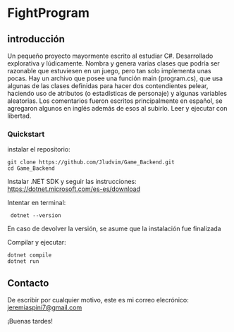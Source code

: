 # FightProgram

## introducción
Un pequeño proyecto mayormente escrito al estudiar C#. Desarrollado explorativa y lúdicamente.
Nombra y genera varias clases que podría ser razonable que estuviesen en un juego, pero tan solo implementa unas pocas. Hay un archivo que posee una función main (program.cs), que usa algunas de las clases definidas para hacer dos contendientes pelear, haciendo uso de atributos (o estadísticas de personaje) y algunas variables aleatorias. Los comentarios fueron escritos principalmente en español, se agregaron algunos en inglés además de esos al subirlo.
Leer y ejecutar con libertad.


### Quickstart

instalar el repositorio: 
```
git clone https://github.com/Jludvim/Game_Backend.git
cd Game_Backend
```

Instalar .NET SDK y seguir las instrucciones:
https://dotnet.microsoft.com/es-es/download


Intentar en terminal:
```
 dotnet --version
```

En caso de devolver la versión, se asume que la instalación fue finalizada


Compilar y ejecutar:

```
dotnet compile
dotnet run
```



## Contacto
De escribir por cualquier motivo, este es mi correo elecrónico:
jeremiaspini7@gmail.com

¡Buenas tardes!
